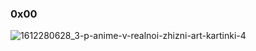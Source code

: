### 0x00 

> 
![1612280628_3-p-anime-v-realnoi-zhizni-art-kartinki-4](https://user-images.githubusercontent.com/112849918/215054137-6e747af8-3b29-42b6-8e1b-6ae031da7641.jpg)
